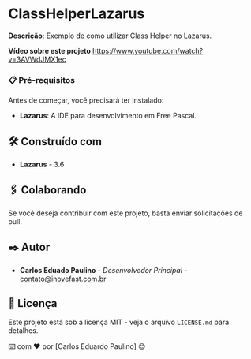 
# ClassHelperLazarus

**Descrição**: 
Exemplo de como utilizar Class Helper no Lazarus.

**Vídeo sobre este projeto**
https://www.youtube.com/watch?v=3AVWdJMX1ec

### 📋 Pré-requisitos

Antes de começar, você precisará ter instalado:
- **Lazarus**: A IDE para desenvolvimento em Free Pascal.
   
## 🛠️ Construído com

- **Lazarus** - 3.6

## 🖇️ Colaborando

Se você deseja contribuir com este projeto, basta enviar solicitações de pull.

## ✒️ Autor

- **Carlos Eduado Paulino** - *Desenvolvedor Principal* - [contato@inovefast.com.br](mailto:contato@inovefast.com.br)

## 📄 Licença

Este projeto está sob a licença MIT - veja o arquivo `LICENSE.md` para detalhes.

⌨️ com ❤️ por [Carlos Eduardo Paulino] 😊
